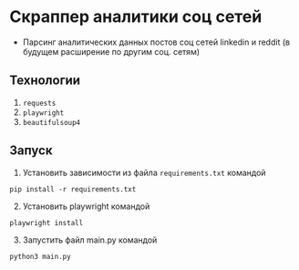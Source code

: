 # Скраппер аналитики соц сетей

- Парсинг аналитических данных постов соц сетей linkedin и reddit (в будущем расширение по другим соц. сетям)

## Технологии

1. `requests`
2. `playwright`
3. `beautifulsoup4`

## Запуск

1. Установить зависимости из файла `requirements.txt` командой

```angular2html
pip install -r requirements.txt
```

2. Установить playwright командой

```angular2html
playwright install
```

3. Запустить файл main.py командой

```angular2html
python3 main.py
```
